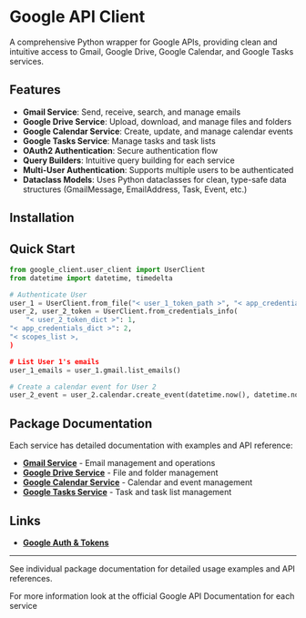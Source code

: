 # Google API Client

A comprehensive Python wrapper for Google APIs, providing clean and intuitive access to Gmail, Google Drive, Google Calendar, and Google Tasks services.

## Features

- **Gmail Service**: Send, receive, search, and manage emails
- **Google Drive Service**: Upload, download, and manage files and folders
- **Google Calendar Service**: Create, update, and manage calendar events
- **Google Tasks Service**: Manage tasks and task lists
- **OAuth2 Authentication**: Secure authentication flow
- **Query Builders**: Intuitive query building for each service
- **Multi-User Authentication**: Supports multiple users to be authenticated
- **Dataclass Models**: Uses Python dataclasses for clean, type-safe data structures (GmailMessage, EmailAddress, Task, Event, etc.)

## Installation


## Quick Start

```python
from google_client.user_client import UserClient
from datetime import datetime, timedelta

# Authenticate User
user_1 = UserClient.from_file("< user_1_token_path >", "< app_credentials_path >")
user_2, user_2_token = UserClient.from_credentials_info(
    "< user_2_token_dict >": 1,
"< app_credentials_dict >": 2,
"< scopes_list >,
)

# List User 1's emails
user_1_emails = user_1.gmail.list_emails()

# Create a calendar event for User 2
user_2_event = user_2.calendar.create_event(datetime.now(), datetime.now() + timedelta(hours=1))
```

## Package Documentation

Each service has detailed documentation with examples and API reference:

- **[Gmail Service](google_client/services/gmail/README.md)** - Email management and operations
- **[Google Drive Service](google_client/services/drive/README.md)** - File and folder management
- **[Google Calendar Service](google_client/services/calendar/README.md)** - Calendar and event management
- **[Google Tasks Service](google_client/services/tasks/README.md)** - Task and task list management

## Links
- **[Google Auth & Tokens](https://developers.google.com/identity/protocols/oauth2/web-server#python)**

--- 
See individual package documentation for detailed usage examples and API references.

For more information look at the official Google API Documentation for each service

